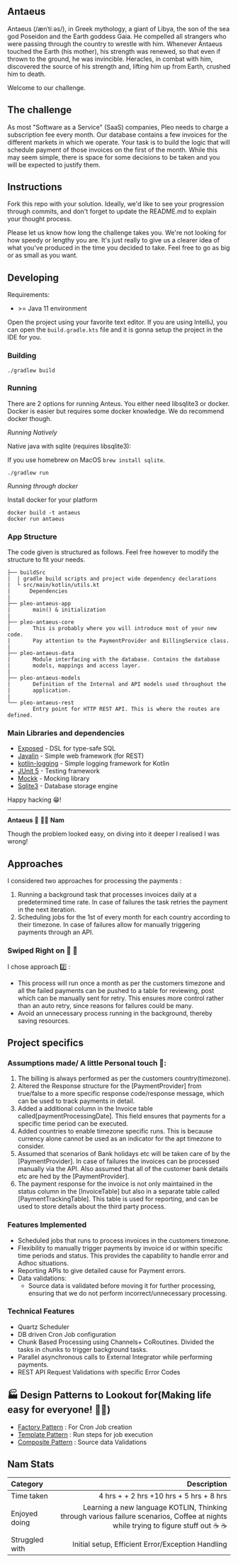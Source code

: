## Antaeus

Antaeus (/ænˈtiːəs/), in Greek mythology, a giant of Libya, the son of the sea god Poseidon and the Earth goddess Gaia. He compelled all strangers who were passing through the country to wrestle with him. Whenever Antaeus touched the Earth (his mother), his strength was renewed, so that even if thrown to the ground, he was invincible. Heracles, in combat with him, discovered the source of his strength and, lifting him up from Earth, crushed him to death.

Welcome to our challenge.

## The challenge

As most "Software as a Service" (SaaS) companies, Pleo needs to charge a subscription fee every month. Our database contains a few invoices for the different markets in which we operate. Your task is to build the logic that will schedule payment of those invoices on the first of the month. While this may seem simple, there is space for some decisions to be taken and you will be expected to justify them.

## Instructions

Fork this repo with your solution. Ideally, we'd like to see your progression through commits, and don't forget to update the README.md to explain your thought process.

Please let us know how long the challenge takes you. We're not looking for how speedy or lengthy you are. It's just really to give us a clearer idea of what you've produced in the time you decided to take. Feel free to go as big or as small as you want.

## Developing

Requirements:
- \>= Java 11 environment

Open the project using your favorite text editor. If you are using IntelliJ, you can open the `build.gradle.kts` file and it is gonna setup the project in the IDE for you.

### Building

```
./gradlew build
```

### Running

There are 2 options for running Anteus. You either need libsqlite3 or docker. Docker is easier but requires some docker knowledge. We do recommend docker though.

*Running Natively*

Native java with sqlite (requires libsqlite3):

If you use homebrew on MacOS `brew install sqlite`.

```
./gradlew run
```

*Running through docker*

Install docker for your platform

```
docker build -t antaeus
docker run antaeus
```

### App Structure
The code given is structured as follows. Feel free however to modify the structure to fit your needs.
```
├── buildSrc
|  | gradle build scripts and project wide dependency declarations
|  └ src/main/kotlin/utils.kt 
|      Dependencies
|
├── pleo-antaeus-app
|       main() & initialization
|
├── pleo-antaeus-core
|       This is probably where you will introduce most of your new code.
|       Pay attention to the PaymentProvider and BillingService class.
|
├── pleo-antaeus-data
|       Module interfacing with the database. Contains the database 
|       models, mappings and access layer.
|
├── pleo-antaeus-models
|       Definition of the Internal and API models used throughout the
|       application.
|
└── pleo-antaeus-rest
        Entry point for HTTP REST API. This is where the routes are defined.
```

### Main Libraries and dependencies
* [Exposed](https://github.com/JetBrains/Exposed) - DSL for type-safe SQL
* [Javalin](https://javalin.io/) - Simple web framework (for REST)
* [kotlin-logging](https://github.com/MicroUtils/kotlin-logging) - Simple logging framework for Kotlin
* [JUnit 5](https://junit.org/junit5/) - Testing framework
* [Mockk](https://mockk.io/) - Mocking library
* [Sqlite3](https://sqlite.org/index.html) - Database storage engine

Happy hacking 😁!





***



__Antaeus__  :wrestling: :women_wrestling: __Nam__

Though the problem looked easy, on diving into it deeper I realised I was wrong!  

## Approaches
I considered two approaches for processing the payments :
1. Running a background task that processes invoices daily at a predetermined time rate. In case of failures the task retries the payment in the next iteration.
2. Scheduling jobs for the 1st of every month for each country according to their timezone. In case of failures allow for manually triggering payments through an API.

### Swiped Right on :purple_heart: :purple_heart:

I chose approach :two: :
* This process will run once a month as per the customers timezone and all the failed payments can be pushed to a table for reviewing, post which can be manually sent for retry. This ensures more control rather than an auto retry, since reasons for failures could be many.
* Avoid an unnecessary process running in the background, thereby saving resources.

## Project specifics

### Assumptions made/ A little Personal touch :salt::

1. The billing is always performed as per the customers country(timezone). 
2. Altered the Response structure for the [PaymentProvider] from true/false to a more specific response code/response message, which can be used to track payments in detail.
3. Added a additional column in the Invoice table called[paymentProcessingDate]. This field ensures that payments for a specific time period can be executed.
4. Added countries to enable timezone specific runs. This is because currency alone cannot be used as an indicator for the apt timezone to consider.
5. Assumed that scenarios of Bank holidays etc will be taken care of by the [PaymentProvider]. In case of failures the invoices can be processed manually via the API. Also assumed that all of the customer bank details etc are hed by the [PaymentProvider].
6. The payment response for the invoice is not only maintained in the status column in the [InvoiceTable] but also in a separate table called [PaymentTrackingTable]. This table is used for reporting, and can be used to store details about the third party process.


### Features Implemented
* Scheduled jobs that runs to process invoices in the customers timezone.
* Flexibility to manually trigger payments by invoice id or within specific time periods and status. This provides the capability to handle error and Adhoc situations.
* Reporting APIs to give detailed cause for Payment errors.
* Data validations:
    * Source data is validated before moving it for further processing, ensuring that we do not perform incorrect/unnecessary processing.

### Technical Features
* Quartz Scheduler
* DB driven Cron Job configuration
* Chunk Based Processing using Channels+ CoRoutines. Divided the tasks in chunks to trigger background tasks.
* Parallel asynchronous calls to External Integrator while performing payments.
* REST API Request Validations with specific Error Codes

## :factory: Design Patterns to Lookout for(Making life easy for everyone! :fox_face::fox_face:)
* [Factory Pattern](https://github.com/namratanpillai/antaeus/blob/develop/pleo-antaeus-core/src/main/kotlin/io/pleo/antaeus/core/services/scheduler/jobs/JobFactory.kt) : For Cron Job creation
* [Template Pattern](https://github.com/namratanpillai/antaeus/blob/develop/pleo-antaeus-core/src/main/kotlin/io/pleo/antaeus/core/services/CronJobService.kt) : Run steps for job execution
* [Composite Pattern](https://github.com/namratanpillai/antaeus/blob/develop/pleo-antaeus-core/src/main/kotlin/io/pleo/antaeus/core/services/BillingService.kt) : Source data Validations


## Nam Stats

Category| Description 
| :--- | ---: 
Time taken  | 4 hrs + + 2 hrs +10 hrs  + 5 hrs + 8 hrs
Enjoyed doing  | Learning a new language KOTLIN, Thinking through various failure scenarios, Coffee at nights while trying to figure stuff out :coffee: :coffee:
Struggled with  | Initial setup, Efficient Error/Exception Handling



